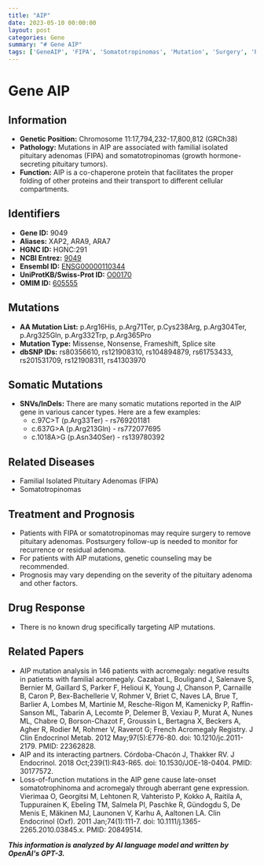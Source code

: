 ```yaml
---
title: "AIP"
date: 2023-05-10 00:00:00
layout: post
categories: Gene
summary: "# Gene AIP"
tags: ['GeneAIP', 'FIPA', 'Somatotropinomas', 'Mutation', 'Surgery', 'Prognosis', 'GeneticCounseling', 'DrugResponse']
---
```


# Gene AIP

## Information
- **Genetic Position:** Chromosome 11:17,794,232-17,800,812 (GRCh38)
- **Pathology:** Mutations in AIP are associated with familial isolated pituitary adenomas (FIPA) and somatotropinomas (growth hormone-secreting pituitary tumors).
- **Function:** AIP is a co-chaperone protein that facilitates the proper folding of other proteins and their transport to different cellular compartments.

## Identifiers
- **Gene ID:** 9049
- **Aliases:** XAP2, ARA9, ARA7
- **HGNC ID:** HGNC:291
- **NCBI Entrez:** [9049]([Click](https://www.ncbi.nlm.nih.gov/gene/9049))
- **Ensembl ID:** [ENSG00000110344]([Click](https://www.ensembl.org/Homo_sapiens/Gene/Summary?db=core;g=ENSG00000110344;r=11:17794232-17800812))
- **UniProtKB/Swiss-Prot ID:** [O00170]([Click](https://www.uniprot.org/uniprot/O00170))
- **OMIM ID:** [605555]([Click](https://www.omim.org/entry/605555))

## Mutations
- **AA Mutation List:** p.Arg16His, p.Arg71Ter, p.Cys238Arg, p.Arg304Ter, p.Arg325Gln, p.Arg332Trp, p.Arg365Pro
- **Mutation Type:** Missense, Nonsense, Frameshift, Splice site
- **dbSNP IDs:** rs80356610, rs121908310, rs104894879, rs61753433, rs201531709, rs121908311, rs41303970

## Somatic Mutations
- **SNVs/InDels:** There are many somatic mutations reported in the AIP gene in various cancer types. Here are a few examples:
    - c.97C>T (p.Arg33Ter) - rs769201181
    - c.637G>A (p.Arg213Gln) - rs772077695
    - c.1018A>G (p.Asn340Ser) - rs139780392
    
## Related Diseases
- Familial Isolated Pituitary Adenomas (FIPA)
- Somatotropinomas

## Treatment and Prognosis
- Patients with FIPA or somatotropinomas may require surgery to remove pituitary adenomas. Postsurgery follow-up is needed to monitor for recurrence or residual adenoma.
- For patients with AIP mutations, genetic counseling may be recommended.
- Prognosis may vary depending on the severity of the pituitary adenoma and other factors.

## Drug Response
- There is no known drug specifically targeting AIP mutations.

## Related Papers
- AIP mutation analysis in 146 patients with acromegaly: negative results in patients with familial acromegaly. Cazabat L, Bouligand J, Salenave S, Bernier M, Gaillard S, Parker F, Helioui K, Young J, Chanson P, Carnaille B, Caron P, Bex-Bachellerie V, Rohmer V, Briet C, Naves LA, Brue T, Barlier A, Lombes M, Martinie M, Resche-Rigon M, Kamenicky P, Raffin-Sanson ML, Tabarin A, Lecomte P, Delemer B, Vexiau P, Murat A, Nunes ML, Chabre O, Borson-Chazot F, Groussin L, Bertagna X, Beckers A, Agher R, Rodier M, Rohmer V, Raverot G; French Acromegaly Registry. J Clin Endocrinol Metab. 2012 May;97(5):E776-80. doi: 10.1210/jc.2011-2179. PMID: 22362828.
- AIP and its interacting partners. Córdoba-Chacón J, Thakker RV. J Endocrinol. 2018 Oct;239(1):R43-R65. doi: 10.1530/JOE-18-0404. PMID: 30177572.
- Loss-of-function mutations in the AIP gene cause late-onset somatotrophinoma and acromegaly through aberrant gene expression. Vierimaa O, Georgitsi M, Lehtonen R, Vahteristo P, Kokko A, Raitila A, Tuppurainen K, Ebeling TM, Salmela PI, Paschke R, Gündogdu S, De Menis E, Mäkinen MJ, Launonen V, Karhu A, Aaltonen LA. Clin Endocrinol (Oxf). 2011 Jan;74(1):111-7. doi: 10.1111/j.1365-2265.2010.03845.x. PMID: 20849514.

**_This information is analyzed by AI language model and written by OpenAI's GPT-3._**